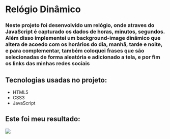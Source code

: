 # Relógio Dinâmico

### Neste projeto foi desenvolvido um relógio, onde atraves do JavaScript é capturado os dados de horas, minutos, segundos. Além disso implementei um background-image dinâmico que altera de acoedo com os horários do dia, manhã, tarde e noite, e para complementar, também coloquei frases que são selecionadas de forma aleatória e adicionado a tela, e por fim os links das minhas redes sociais

## Tecnologias usadas no projeto:
- HTML5
- CSS3
- JavaScript

## Este foi meu resultado:
![](https://user-images.githubusercontent.com/87453124/174844969-d2fb39c1-ecf1-43a4-9eb1-528180983843.png)
